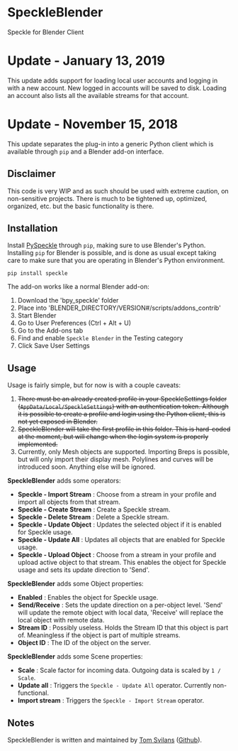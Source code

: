 # SpeckleBlender
Speckle for Blender Client

# Update - January 13, 2019

This update adds support for loading local user accounts and logging in with a new account. New logged in accounts will be saved to disk. Loading an account also lists all the available streams for that account.

# Update - November 15, 2018

This update separates the plug-in into a generic Python client which is available through `pip` and a Blender add-on interface. 

## Disclaimer
This code is very WIP and as such should be used with extreme caution, on non-sensitive projects.
There is much to be tightened up, optimized, organized, etc. but the basic functionality is there.

## Installation

Install [PySpeckle](https://github.com/speckleworks/PySpeckle) through `pip`, making sure to use Blender's Python. Installing `pip` for Blender is possible, and is done as usual except taking care to make sure that you are operating in Blender's Python environment.

`pip install speckle`


The add-on works like a normal Blender add-on:
1. Download the 'bpy_speckle' folder
2. Place into 'BLENDER_DIRECTORY/VERSION#/scripts/addons_contrib'
3. Start Blender
4. Go to User Preferences (Ctrl + Alt + U)
5. Go to the Add-ons tab
6. Find and enable `Speckle Blender` in the Testing category
7. Click Save User Settings

## Usage

Usage is fairly simple, but for now is with a couple caveats:
1. ~~There must be an already created profile in your SpeckleSettings folder (`AppData/Local/SpeckleSettings`) with an authentication token. Although it is possible to create a profile and login using the Python client, this is not yet exposed in Blender.~~
2. ~~SpeckleBlender will take the first profile in this folder. This is hard-coded at the moment, but will change when the login system is properly implemented.~~
3. Currently, only Mesh objects are supported. Importing Breps is possible, but will only import their display mesh. Polylines and curves will be introduced soon. Anything else will be ignored. 

**SpeckleBlender** adds some operators:
- **Speckle - Import Stream** : Choose from a stream in your profile and import all objects from that stream.
- **Speckle - Create Stream** : Create a Speckle stream.
- **Speckle - Delete Stream** : Delete a Speckle stream.
- **Speckle - Update Object** : Updates the selected object if it is enabled for Speckle usage.
- **Speckle - Update All** : Updates all objects that are enabled for Speckle usage.
- **Speckle - Upload Object** : Choose from a stream in your profile and upload active object to that stream. This enables the object for Speckle usage and sets its update direction to 'Send'.

**SpeckleBlender** adds some Object properties:
- **Enabled** : Enables the object for Speckle usage.
- **Send/Receive** : Sets the update direction on a per-object level. 'Send' will update the remote object with local data, 'Receive' will replace the local object with remote data.
- **Stream ID** : Possibly useless. Holds the Stream ID that this object is part of. Meaningless if the object is part of multiple streams.
- **Object ID** : The ID of the object on the server.

**SpeckleBlender** adds some Scene properties:
- **Scale** : Scale factor for incoming data. Outgoing data is scaled by `1 / Scale`.
- **Update all** : Triggers the `Speckle - Update All` operator. Currently non-functional.
- **Import stream** : Triggers the `Speckle - Import Stream` operator.

## Notes
SpeckleBlender is written and maintained by [Tom Svilans](http://tomsvilans.com) ([Github](https://github.com/tsvilans)).
